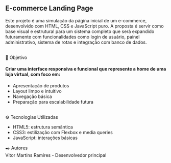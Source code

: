 <h2>E-commerce Landing Page</h2>
<p>Este projeto é uma simulação da página inicial de um e-commerce, desenvolvido com HTML, CSS e JavaScript puro. A proposta é servir como base visual e estrutural para um sistema completo que será expandido futuramente com funcionalidades como login de usuário, painel administrativo, sistema de rotas e integração com banco de dados.</p>
<br/>
🎯 Objetivo
<h4>Criar uma interface responsiva e funcional que represente a home de uma loja virtual, com foco em:</h4>
<ul>
  <li>Apresentação de produtos</li>
  <li>Layout limpo e intuitivo</li>
  <li>Navegação básica</li>
  <li>Preparação para escalabilidade futura</li>
</ul>
<br/>
⚙️ Tecnologias Utilizadas
<ul>
  <li>HTML5: estrutura semântica</li>
  <li>CSS3: estilização com Flexbox e media queries</li>
  <li>JavaScript: interações básicas</li>
</ul>
✒️ Autores
<br />
Vitor Martins Ramires - Desenvolvedor principal
